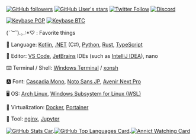 <!--
**SlashNephy/SlashNephy** is a ✨ _special_ ✨ repository because its `README.md` (this file) appears on your GitHub profile.
-->

[![GitHub followers](https://img.shields.io/github/followers/SlashNephy?style=social)](https://github.com/SlashNephy)
[![GitHub User's stars](https://img.shields.io/github/stars/SlashNephy?affiliations=OWNER%2CCOLLABORATOR%2CORGANIZATION_MEMBER&style=social)](https://github.com/SlashNephy)
[![Twitter Follow](https://img.shields.io/twitter/follow/SlashNephy?style=social)](https://twitter.com/SlashNephy)
[![Discord](https://img.shields.io/discord/187578406940966912?label=Discord%20Server)](https://discord.gg/KA3US7r6zX)

[![Keybase PGP](https://img.shields.io/keybase/pgp/SlashNephy)](https://keybase.io/SlashNephy)
[![Keybase BTC](https://img.shields.io/keybase/btc/SlashNephy)](https://keybase.io/SlashNephy)

(*˘︶˘*).｡.:*♡ : Favorite things

📖 Language: [Kotlin](https://kotlinlang.org), [.NET](https://docs.microsoft.com/ja-jp/dotnet) (C#), [Python](https://www.python.org), [Rust](https://www.rust-lang.org), [TypeScript](https://www.typescriptlang.org)

📝 Editor: [VS Code](https://code.visualstudio.com), [JetBrains](https://www.jetbrains.com) IDEs (such as [IntelliJ IDEA](https://www.jetbrains.com/ja-jp/idea)), nano

⌨️ Terminal / Shell: [Windows Terminal](https://docs.microsoft.com/ja-jp/windows/terminal) / [xonsh](https://xon.sh)

🅰️ Font: [Cascadia Mono](https://docs.microsoft.com/ja-jp/windows/terminal/cascadia-code), [Noto Sans JP](https://fonts.google.com/specimen/Noto+Sans+JP), [Avenir Next Pro](https://fontplus.jp/font-list/avenirnextltpro-medium)

🖥 OS: [Arch Linux](https://archlinux.org), [Windows Subsystem for Linux (WSL)](https://docs.microsoft.com/ja-jp/windows/wsl)

🐋 Virtualization: [Docker](https://www.docker.com), [Portainer](https://www.portainer.io)

🧰 Tool: [nginx](https://www.nginx.com), [Jupyter](https://jupyter.org)


<a href="https://github.com/SlashNephy">
  <img align="center" src="https://github-readme-stats.vercel.app/api?username=SlashNephy&show_icons=true&count_private=true&theme=tokyonight&custom_title=Statistics" title="GitHub Stats Car">
</a>

<a href="https://github.com/SlashNephy">
  <img align="center" src="https://github-readme-stats.vercel.app/api/top-langs/?username=SlashNephy&layout=compact&theme=tokyonight&langs_count=8&hide=gnuplot" title="GitHub Top Languages Card">
</a>

<a href="https://annict.jp/@SlashNephy">
  <img align="center" src="https://annict-card-dev.starry.blue/watching/SlashNephy" title="Annict Watching Card">
</a>
